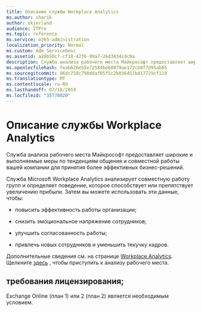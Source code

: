 ```yaml
---
title: Описание службы Workplace Analytics
ms.author: sharik
author: skjerland
audience: ITPro
ms.topic: reference
ms.service: o365-administration
localization_priority: Normal
ms.custom: Adm_ServiceDesc
ms.assetid: a20b50c7-cf18-47f6-99a7-26d3434cdc9a
description: Служба анализа рабочего места Майкрософт предоставляет широкие и выполняемые меры по тенденциям общения и совместной работы вашей компании для принятия более эффективных бизнес-решений.
ms.openlocfilehash: feab626e55e72584beb0879ae172cb8f7d95ab05
ms.sourcegitcommit: 96dc758c790ddaf05f5c2b836451b417729cf119
ms.translationtype: MT
ms.contentlocale: ru-RU
ms.lasthandoff: 07/18/2019
ms.locfileid: "35778020"
---
```

# <a name="workplace-analytics-service-description"></a>Описание службы Workplace Analytics

Служба анализа рабочего места Майкрософт предоставляет широкие и выполняемые меры по тенденциям общения и совместной работы вашей компании для принятия более эффективных бизнес-решений.
  
Служба Microsoft Workplace Analytics анализирует совместную работу групп и определяет поведение, которое способствует или препятствует увеличению прибыли. Затем вы можете использовать эти данные, чтобы: 
  
- повысить эффективность работы организации;
    
- снизить эмоциональное напряжение сотрудников;
    
- улучшить согласованность работы;
    
- привлечь новых сотрудников и уменьшить текучку кадров.
    
Дополнительные сведения см. на странице [Workplace Analytics](https://go.microsoft.com/fwlink/?linkid=852492). Щелкните [здесь](https://docs.microsoft.com/en-us/workplace-analytics/overview/get-started) , чтобы приступить к анализу рабочего места. 
  
## <a name="licensing-requirements"></a>требования лицензирования;

Exchange Online (план 1) или 2 (план 2) является необходимым условием.